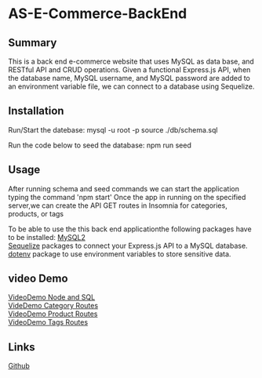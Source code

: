 # AS-E-Commerce-BackEnd

## Summary

This is a back end e-commerce website that uses MySQL as data base, and RESTful API and CRUD operations.
Given a functional Express.js API, when the database name, MySQL username, and MySQL password are added to an environment variable file, we can connect to a database using Sequelize.


## Installation

Run/Start the datebase:
mysql -u root -p
source ./db/schema.sql   

Run the code below to seed the database:
npm run seed

## Usage

After running schema and seed commands we can start the application typing the command 'npm start'
Once the app in running on the specified server,we can create the  API GET routes in Insomnia for categories, products, or tags

To be able to  use the this back end applicationthe following packages have to be installed:
[MySQL2](https://www.npmjs.com/package/mysql2)   
[Sequelize](https://www.npmjs.com/package/sequelize) packages to connect your Express.js API to a MySQL database.   
[dotenv](https://www.npmjs.com/package/dotenv) package to use environment variables to store sensitive data.

## video Demo

[VideoDemo Node and SQL](https://drive.google.com/file/d/1k_4G88D7d2-rcwkCOoK02ANkMvWIetjy/view)      
[VideDemo Category Routes](https://drive.google.com/file/d/1zjqExEIWFihmb8EXzqZQuSQvGomgdrrc/view)        
[VideoDemo Product Routes](https://drive.google.com/file/d/1NX88XChOEV7JeQp1q78vWI_b-aXYMoKQ/view)      
[VideoDemo Tags Routes](https://drive.google.com/file/d/1ijtieOq9-3K2dONUwaDKsqKQfqT5K9uP/view)      

## Links

[Github](https://github.com/asantidrian/AS-E-Commerce-BackEnd)




